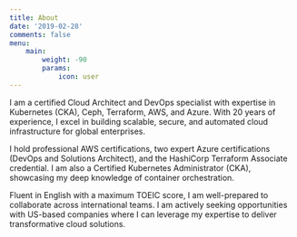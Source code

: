 ```yaml
---
title: About
date: '2019-02-28'
comments: false
menu:
    main: 
        weight: -90
        params:
            icon: user
---
```


I am a certified Cloud Architect and DevOps specialist with expertise in Kubernetes (CKA), Ceph, Terraform, AWS, and Azure. With 20 years of experience, I excel in building scalable, secure, and automated cloud infrastructure for global enterprises.

I hold professional AWS certifications, two expert Azure certifications (DevOps and Solutions Architect), and the HashiCorp Terraform Associate credential. I am also a Certified Kubernetes Administrator (CKA), showcasing my deep knowledge of container orchestration.

Fluent in English with a maximum TOEIC score, I am well-prepared to collaborate across international teams. I am actively seeking opportunities with US-based companies where I can leverage my expertise to deliver transformative cloud solutions.
